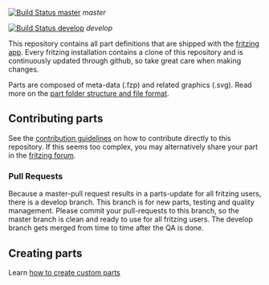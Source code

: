 [![Build Status master](https://travis-ci.org/fritzing/fritzing-parts.svg?branch=master)](https://travis-ci.org/fritzing/fritzing-parts)
*master*

[![Build Status develop](https://travis-ci.org/fritzing/fritzing-parts.svg?branch=develop)](https://travis-ci.org/fritzing/fritzing-parts)
*develop*


This repository contains all part definitions that are shipped with the [fritzing app](https://github.com/fritzing/fritzing-app). Every fritzing installation contains a clone of this repository and is continuously updated through github, so take great care when making changes.

Parts are composed of meta-data (.fzp) and related graphics (.svg). Read more on the [part folder structure and file format](https://github.com/fritzing/fritzing-app/wiki/2.1-Part-file-format).

## Contributing parts

See the [contribution guidelines](https://github.com/fritzing/fritzing-parts/blob/master/CONTRIBUTING.md) on how to contribute directly to this repository. If this seems too complex, you may alternatively share your part in the [fritzing forum](http://forum.fritzing.org/c/parts-submit).

### Pull Requests

Because a master-pull request results in a parts-update for all fritzing users, there is a develop branch. This branch is for new parts, testing and quality management. Please commit your pull-requests to this branch, so the master branch is clean and ready to use for all fritzing users. The develop branch gets merged from time to time after the QA is done.

## Creating parts

Learn [how to create custom parts](http://fritzing.org/learning/tutorials/creating-custom-parts/)


